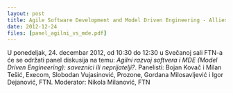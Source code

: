 ```yaml
---
layout: post
title: Agile Software Development and Model Driven Engineering - Allies or Enemies?
date: 2012-12-24
files: [panel_agilni_vs_mde.pdf]
---
```


U ponedeljak, 24. decembar 2012, od 10:30 do 12:30 u Svečanoj sali FTN-a će se održati panel diskusija na temu: *Agilni razvoj softvera i MDE (Model Driven Engineering): saveznici ili neprijatelji?*. Panelisti: Bojan Kovač i Milan Tešić, Execom, Slobodan Vujasinović, Prozone, Gordana Milosavljević i Igor Dejanović, FTN. Moderator: Nikola Milanović, FTN

